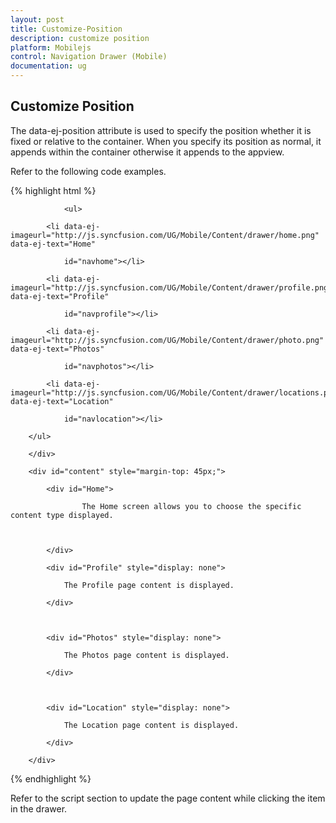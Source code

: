 ```yaml
---
layout: post
title: Customize-Position
description: customize position
platform: Mobilejs
control: Navigation Drawer (Mobile)
documentation: ug
---
```


## Customize Position

The data-ej-position attribute is used to specify the position whether it is fixed or relative to the container. When you specify its position as normal, it appends within the container otherwise it appends to the appview.

Refer to the following code examples.

{% highlight html %}

<div data-role="ejmnavigationdrawer" id="navpane"  data-ej-position="normal" data-ej-enablelistview="true" data-ej-listviewsettings-touchend="navListClick">



                <ul>

            <li data-ej-imageurl="http://js.syncfusion.com/UG/Mobile/Content/drawer/home.png" data-ej-text="Home"

                id="navhome"></li>

            <li data-ej-imageurl="http://js.syncfusion.com/UG/Mobile/Content/drawer/profile.png" data-ej-text="Profile"

                id="navprofile"></li>

            <li data-ej-imageurl="http://js.syncfusion.com/UG/Mobile/Content/drawer/photo.png" data-ej-text="Photos"

                id="navphotos"></li>

            <li data-ej-imageurl="http://js.syncfusion.com/UG/Mobile/Content/drawer/locations.png" data-ej-text="Location"

                id="navlocation"></li>

        </ul>            

        </div>   

<div id="head" data-role="ejmheader" data-ej-title="NavigationDrawer" data-ej-position="normal"></div>  

        <div id="content" style="margin-top: 45px;">

            <div id="Home">

                    The Home screen allows you to choose the specific content type displayed.



            </div>

            <div id="Profile" style="display: none">

                The Profile page content is displayed.

            </div>



            <div id="Photos" style="display: none">

                The Photos page content is displayed.

            </div>



            <div id="Location" style="display: none">

                The Location page content is displayed.

            </div>

        </div>



{% endhighlight %}



Refer to the script section to update the page content while clicking the item in the drawer.

